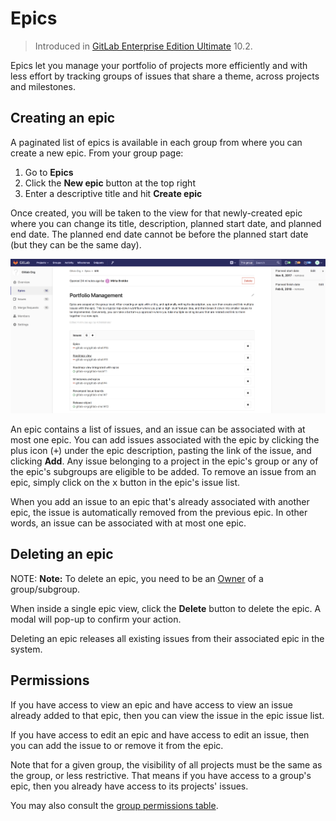 # Epics

> Introduced in [GitLab Enterprise Edition Ultimate][ee] 10.2.

Epics let you manage your portfolio of projects more efficiently and with less
effort by tracking groups of issues that share a theme, across projects and
milestones.

## Creating an epic

A paginated list of epics is available in each group from where you can create
a new epic. From your group page:

1. Go to **Epics**
1. Click the **New epic** button at the top right
1. Enter a descriptive title and hit **Create epic**

Once created, you will be taken to the view for that newly-created epic where
you can change its title, description, planned start date, and planned end date.
The planned end date cannot be before the planned start date
(but they can be the same day).

![epic view](img/epic_view.png)

An epic contains a list of issues, and an issue can be associated with at most
one epic. You can add issues associated with the epic by clicking the
plus icon (<kbd>+</kbd>) under the epic description, pasting the link of the
issue, and clicking **Add**. Any issue belonging to a project in the epic's
group or any of the epic's subgroups are eligible to be added. To remove an
issue from an epic, simply click on the <kbd>x</kbd> button in the epic's
issue list.

When you add an issue to an epic that's already associated with another epic,
the issue is automatically removed from the previous epic. In other words, an
issue can be associated with at most one epic.

## Deleting an epic

NOTE: **Note:**
To delete an epic, you need to be an [Owner][permissions] of a group/subgroup.

When inside a single epic view, click the **Delete** button to delete the epic.
A modal will pop-up to confirm your action.

Deleting an epic releases all existing issues from their associated epic in the
system.

## Permissions

If you have access to view an epic and have access to view an issue already
added to that epic, then you can view the issue in the epic issue list.

If you have access to edit an epic and have access to edit an issue, then you
can add the issue to or remove it from the epic.

Note that for a given group, the visibility of all projects must be the same as
the group, or less restrictive. That means if you have access to a group's epic,
then you already have access to its projects' issues.

You may also consult the [group permissions table][permissions].

[ee]: https://about.gitlab.com/gitlab-ee/
[permissions]: ../../permissions.md#group-members-permissions
